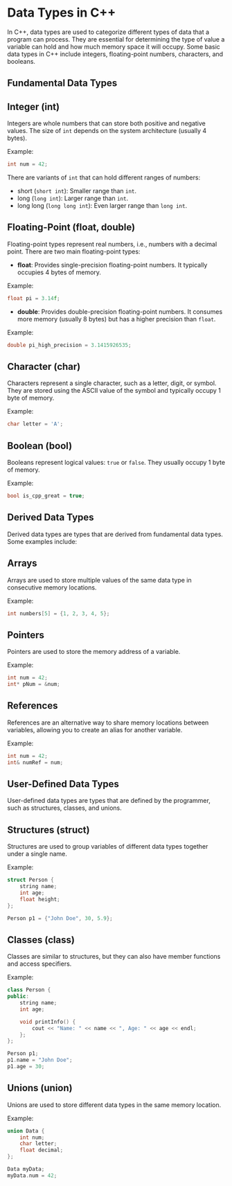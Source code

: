 # Data Types in C++

In C++, data types are used to categorize different types of data that a program can process. They are essential for determining the type of value a variable can hold and how much memory space it will occupy. Some basic data types in C++ include integers, floating-point numbers, characters, and booleans.

## Fundamental Data Types

## Integer (int)

Integers are whole numbers that can store both positive and negative values. The size of `int` depends on the system architecture (usually 4 bytes).

Example:

```cpp
int num = 42;
```

There are variants of `int` that can hold different ranges of numbers:

- short (`short int`): Smaller range than `int`.
- long (`long int`): Larger range than `int`.
- long long (`long long int`): Even larger range than `long int`.

## Floating-Point (float, double)

Floating-point types represent real numbers, i.e., numbers with a decimal point. There are two main floating-point types:

- **float**: Provides single-precision floating-point numbers. It typically occupies 4 bytes of memory.

Example:

```cpp
float pi = 3.14f;
```

- **double**: Provides double-precision floating-point numbers. It consumes more memory (usually 8 bytes) but has a higher precision than `float`.

Example:

```cpp
double pi_high_precision = 3.1415926535;
```

## Character (char)

Characters represent a single character, such as a letter, digit, or symbol. They are stored using the ASCII value of the symbol and typically occupy 1 byte of memory.

Example:

```cpp
char letter = 'A';
```

## Boolean (bool)

Booleans represent logical values: `true` or `false`. They usually occupy 1 byte of memory.

Example:

```cpp
bool is_cpp_great = true;
```

## Derived Data Types

Derived data types are types that are derived from fundamental data types. Some examples include:

## Arrays

Arrays are used to store multiple values of the same data type in consecutive memory locations.

Example:

```cpp
int numbers[5] = {1, 2, 3, 4, 5};
```

## Pointers

Pointers are used to store the memory address of a variable.

Example:

```cpp
int num = 42;
int* pNum = &num;
```

## References

References are an alternative way to share memory locations between variables, allowing you to create an alias for another variable.

Example:

```cpp
int num = 42;
int& numRef = num;
```

## User-Defined Data Types

User-defined data types are types that are defined by the programmer, such as structures, classes, and unions.

## Structures (struct)

Structures are used to group variables of different data types together under a single name.

Example:

```cpp
struct Person {
    string name;
    int age;
    float height;
};

Person p1 = {"John Doe", 30, 5.9};
```

## Classes (class)

Classes are similar to structures, but they can also have member functions and access specifiers.

Example:

```cpp
class Person {
public:
    string name;
    int age;

    void printInfo() {
        cout << "Name: " << name << ", Age: " << age << endl;
    };
};

Person p1;
p1.name = "John Doe";
p1.age = 30;
```

## Unions (union)

Unions are used to store different data types in the same memory location.

Example:

```cpp
union Data {
    int num;
    char letter;
    float decimal;
};

Data myData;
myData.num = 42;
```
